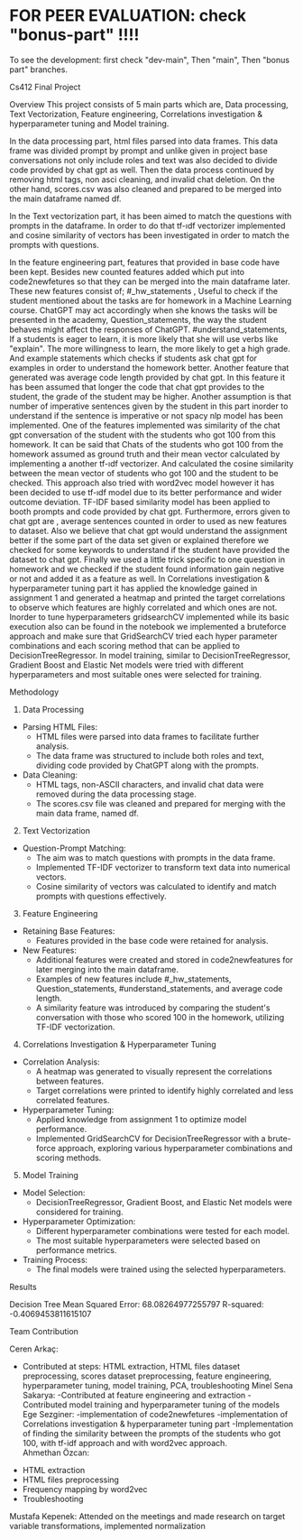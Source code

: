 # FOR PEER EVALUATION: check "bonus-part" !!!!

To see the development: first check "dev-main",
Then "main",
Then "bonus part" branches.


Cs412 Final Project


Overview
This project consists of 5 main parts which are, Data processing, Text Vectorization, Feature engineering, Correlations investigation & hyperparameter tuning and Model training. 

In the data processing part, html files parsed into data frames. This data frame was divided prompt by prompt and unlike given in project base conversations not only include roles and text was also decided to divide code provided by chat gpt as well. 
Then the data process continued by removing html tags, non asci cleaning, and invalid chat deletion. On the other hand, scores.csv was also cleaned and prepared to be merged into the main dataframe named df.


In the Text vectorization part,  it has been aimed to match the questions with prompts in the dataframe. In order to do that tf-ıdf vectorizer implemented and cosine similarity of vectors has been investigated in order to match the prompts with questions.


In the feature engineering part, features that provided in base code have been kept. Besides new counted features added which put into code2newfetures so that they can be merged into the main dataframe later. These new features consist of; #_hw_statements , Useful to check if the student mentioned about the tasks are for homework in a Machine Learning course. ChatGPT may act accordingly when she knows the tasks will be presented in the academy, Question_statements, the way the student behaves might affect the responses of ChatGPT. #understand_statements, If a students is eager to learn, it is more likely that she will use verbs like "explain". The more willingness to learn, the more likely to get a high grade. And example statements which checks if students ask chat gpt for examples in order to understand the homework better. Another feature that generated was average code length provided by chat gpt. In this feature it has been assumed that longer the code that chat gpt provides to the student, the grade of the student may be higher. Another assumption is that number of imperative sentences given by the student in this part inorder to understand if the sentence is imperative or not spacy nlp model has been implemented. One of the features implemented was similarity of the chat gpt conversation of the student with the students who got 100 from this homework. It can be said that Chats of the students who got 100 from the homework assumed as ground truth and their mean vector calculated by implementing a another tf-ıdf vectorizer. And calculated the cosine similarity between the mean vector of students who got 100  and the student to be checked. This approach also tried with word2vec model however it has been decided to use tf-ıdf model due to its better performance and wider outcome deviation. TF-IDF based similarity  model has been applied to booth prompts and code provided by chat gpt. Furthermore, errors given to chat gpt are , average sentences counted in order to used as new features to dataset. Also we believe that chat gpt would understand the assignment better if the some part of the data set given or explained therefore we checked for some keywords to understand if the student have provided the dataset to chat gpt. Finally we used a little trick specific to one question in homework and we  checked if the student found information gain negative or not and added it as a feature as well.
In  Correlations investigation & hyperparameter tuning part it has applied the knowledge gained in assignment 1 and generated a heatmap and printed the target correlations to observe which features are highly correlated and which ones are not. Inorder to tune hyperparameters gridsearchCV implemented while its basic execution also can be found in the notebook we implemented a bruteforce approach and make sure that GridSearchCV tried each hyper parameter combinations and each scoring method that can be applied to DecisionTreeRegressor. In model training, similar to DecisionTreeRegressor, Gradient Boost and Elastic Net models were tried with different hyperparameters and most suitable ones were selected for training. 



Methodology


1. Data Processing
* Parsing HTML Files:
   * HTML files were parsed into data frames to facilitate further analysis.
   * The data frame was structured to include both roles and text, dividing code provided by ChatGPT along with the prompts.
* Data Cleaning:
   * HTML tags, non-ASCII characters, and invalid chat data were removed during the data processing stage.
   * The scores.csv file was cleaned and prepared for merging with the main data frame, named df.
2. Text Vectorization
* Question-Prompt Matching:
   * The aim was to match questions with prompts in the data frame.
   * Implemented TF-IDF vectorizer to transform text data into numerical vectors.
   * Cosine similarity of vectors was calculated to identify and match prompts with questions effectively.
3. Feature Engineering
* Retaining Base Features:
   * Features provided in the base code were retained for analysis.
* New Features:
   * Additional features were created and stored in code2newfeatures for later merging into the main dataframe.
   * Examples of new features include #_hw_statements, Question_statements, #understand_statements, and average code length.
   * A similarity feature was introduced by comparing the student's conversation with those who scored 100 in the homework, utilizing TF-IDF vectorization.
4. Correlations Investigation & Hyperparameter Tuning
* Correlation Analysis:
   * A heatmap was generated to visually represent the correlations between features.
   * Target correlations were printed to identify highly correlated and less correlated features.
* Hyperparameter Tuning:
   * Applied knowledge from assignment 1 to optimize model performance.
   * Implemented GridSearchCV for DecisionTreeRegressor with a brute-force approach, exploring various hyperparameter combinations and scoring methods.
5. Model Training
* Model Selection:
   * DecisionTreeRegressor, Gradient Boost, and Elastic Net models were considered for training.
* Hyperparameter Optimization:
   * Different hyperparameter combinations were tested for each model.
   * The most suitable hyperparameters were selected based on performance metrics.
* Training Process:
   * The final models were trained using the selected hyperparameters.




Results


Decision Tree
Mean Squared Error: 68.08264977255797
R-squared: -0.4069453811615107











Team Contribution


Ceren Arkaç:
- Contributed at steps: HTML extraction, HTML files dataset preprocessing, scores dataset preprocessing, feature engineering, hyperparameter tuning, model training, PCA,  troubleshooting
Minel Sena Sakarya:
-Contributed at feature engineering and extraction
-Contributed model training and hyperparameter tuning of the models
Ege Sezginer:
-implementation of code2newfetures
-implementation of Correlations investigation & hyperparameter tuning part
-İmplementation of finding the similarity between the prompts of the students who got 100, with            tf-idf approach and with word2vec approach.  
Ahmethan Özcan: 
* HTML extraction
* HTML files preprocessing
* Frequency mapping by word2vec 
* Troubleshooting


Mustafa Kepenek: Attended on the meetings and made research on target variable transformations, implemented normalization
